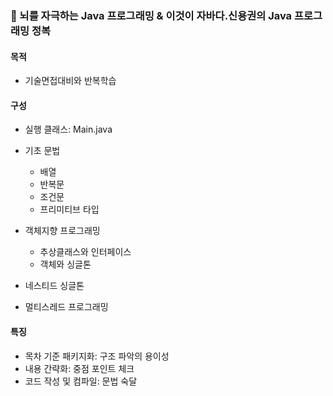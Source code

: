 ### :pencil: 뇌를 자극하는 Java 프로그래밍 & 이것이 자바다.신용권의 Java 프로그래밍 정복

#### 목적
- 기술면접대비와 반복학습

#### 구성
- 실행 클래스: Main.java

- 기초 문법
  - 배열
  - 반복문
  - 조건문
  - 프리미티브 타입
- 객체지향 프로그래밍 
  - 추상클래스와 인터페이스
  - 객체와 싱글톤
- 네스티드 싱글톤
- 멀티스레드 프로그래밍

#### 특징
- 목차 기준 패키지화: 구조 파악의 용이성
- 내용 간략화: 중점 포인트 체크
- 코드 작성 및 컴파일: 문법 숙달